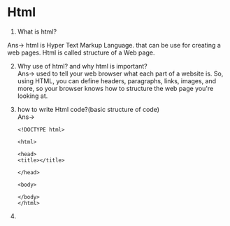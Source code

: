 # Html

1. What is html?<br>

Ans-> html is Hyper Text Markup Language. that can be use for creating a web pages. Html is called structure of a Web page.

 
2. Why use of html? and why html is important?<br>
Ans-> used to tell your web browser what each part of a website is. So, using HTML, you can define headers, paragraphs, links, images, and more, so your browser knows how to structure the web page you're looking at.
 

3. how to write Html code?(basic structure of code)<br>
Ans->
	```language
	<!DOCTYPE html>

	<html>

	<head>
	<title></title>

	</head>

	<body>

	</body>
	</html>
	```



 4. 
